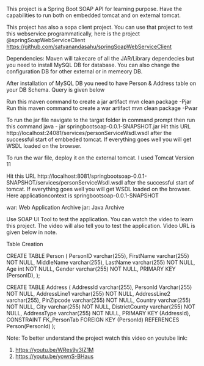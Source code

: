 
This project is a Spring Boot SOAP API for learning purpose. Have the capabilities to run both on embedded tomcat and on external tomcat.

This project has also a sopa client project. You can use that project to test this webservice programmatically, here is the project @springSoapWebServiceClient https://github.com/satyanandasahu/springSoapWebServiceClient

Dependencies: Maven will takecare of all the JAR/Library dependecies but you need to install MySQL DB for database. You can also change the configuration DB for other external or in memeory DB.

After installation of MySQL DB you need to have Person & Address table on your DB Schema. Query is given below 

Run this maven command to create a jar artifact mvn clean package -Pjar Run this maven command to create a war artifact mvn clean package -Pwar

To run the jar file navigate to the targat folder in command prompt then run this command java - jar springbootsoap-0.0.1-SNAPSHOT.jar Hit this URL http://localhost:24081/services/personServiceWsdl.wsdl after the successful start of embbeded tomcat. If everything goes well you will get WSDL loaded on the browser.

To run the war file, deploy it on the external tomcat. I used Tomcat Version 11

Hit this URL http://localhost:8081/springbootsoap-0.0.1-SNAPSHOT/services/personServiceWsdl.wsdl after the successful start of tomcat. If everything goes well you will get WSDL loaded on the browser. Here applicationcontext is springbootsoap-0.0.1-SNAPSHOT

war: Web Application Archive
jar: Java Archive

Use SOAP UI Tool to test the application. You can watch the video to learn this project. The video will also tell you to test the application. Video URL is given below in note.

Table Creation

CREATE TABLE Person (
PersonID varchar(255),
FirstName varchar(255) NOT NULL, MiddleName varchar(255),
LastName varchar(255) NOT NULL,
Age int NOT NULL,
Gender varchar(255) NOT NULL,
PRIMARY KEY (PersonID),
);

CREATE TABLE Address (
AddressId varchar(255),
PersonId Varchar(255) NOT NULL,
AddressLine1 varchar(255) NOT NULL,
AddressLine2 varchar(255),
PinZipcode varchar(255) NOT NULL,
Country varchar(255) NOT NULL,
City varchar(255) NOT NULL,
DistrictCounty varchar(255) NOT NULL,
AddressType varchar(255) NOT NULL,
PRIMARY KEY (AddressId),
CONSTRAINT FK_PersonTab FOREIGN KEY (PersonId)
REFERENCES Person(PersonId)
);

Note: To better understand the project watch this video on youtube link: 
1.  https://youtu.be/WRes9v3IZ1M
2.  https://youtu.be/yownS-BHaus
